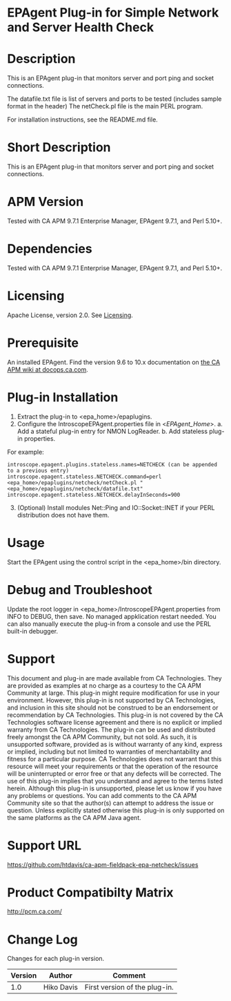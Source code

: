 # EPAgent Plug-in for Simple Network and Server Health Check

# Description

This is an EPAgent plug-in that monitors server and port ping and socket connections.

The datafile.txt file is list of servers and ports to be tested (includes sample format in the header)
The netCheck.pl file is the main PERL program.

For installation instructions, see the README.md file.

# Short Description

This is an EPAgent plug-in that monitors server and port ping and socket connections.

# APM Version

Tested with CA APM 9.7.1 Enterprise Manager, EPAgent 9.7.1, and Perl 5.10+.

# Dependencies

Tested with CA APM 9.7.1 Enterprise Manager, EPAgent 9.7.1, and Perl 5.10+.

# Licensing
Apache License, version 2.0. See [Licensing](https://www.apache.org/licenses/LICENSE-2.0).

# Prerequisite
An installed EPAgent.
Find the version 9.6 to 10.x documentation on [the CA APM wiki at docops.ca.com](https://docops.ca.com/display/APMDEVOPS).

# Plug-in Installation

1. Extract the plug-in to <epa_home>/epaplugins.
2. Configure the IntroscopeEPAgent.properties file in <*EPAgent_Home*>.
  a. Add a stateful plug-in entry for NMON LogReader.
  b. Add stateless plug-in properties.
  
  For example:

	introscope.epagent.plugins.stateless.names=NETCHECK (can be appended to a previous entry)
	introscope.epagent.stateless.NETCHECK.command=perl <epa_home>/epaplugins/netcheck/netCheck.pl "<epa_home>/epaplugins/netcheck/datafile.txt"
    introscope.epagent.stateless.NETCHECK.delayInSeconds=900
  
3. (Optional) Install modules Net::Ping and IO::Socket::INET if your PERL distribution does not have them.

# Usage

Start the EPAgent using the control script in the \<epa_home\>/bin directory.

# Debug and Troubleshoot
Update the root logger in \<epa_home\>/IntroscopeEPAgent.properties from INFO to DEBUG, then save. No managed appklication restart needed.
You can also manually execute the plug-in from a console and use the PERL built-in debugger.

# Support
This document and plug-in are made available from CA Technologies. They are provided as examples at no charge as a courtesy to the CA APM Community at large. This plug-in might require modification for use in your environment. However, this plug-in is not supported by CA Technologies, and inclusion in this site should not be construed to be an endorsement or recommendation by CA Technologies. This plug-in is not covered by the CA Technologies software license agreement and there is no explicit or implied warranty from CA Technologies. The plug-in can be used and distributed freely amongst the CA APM Community, but not sold. As such, it is unsupported software, provided as is without warranty of any kind, express or implied, including but not limited to warranties of merchantability and fitness for a particular purpose. CA Technologies does not warrant that this resource will meet your requirements or that the operation of the resource will be uninterrupted or error free or that any defects will be corrected. The use of this plug-in implies that you understand and agree to the terms listed herein.
Although this plug-in is unsupported, please let us know if you have any problems or questions. You can add comments to the CA APM Community site so that the author(s) can attempt to address the issue or question.
Unless explicitly stated otherwise this plug-in is only supported on the same platforms as the CA APM Java agent.

# Support URL
https://github.com/htdavis/ca-apm-fieldpack-epa-netcheck/issues

# Product Compatibilty Matrix
http://pcm.ca.com/

# Change Log
Changes for each plug-in version.

Version | Author | Comment
--------|--------|--------
1.0 | Hiko Davis | First version of the plug-in.

